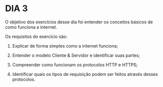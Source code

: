 # DIA 3

O objetivo dos exercícios desse dia foi entender os conceitos básicos de como funciona a internet.

Os requisitos do exercício são:

1. Explicar de forma simples como a internet funciona;

2. Entender o modelo Cliente & Servidor e identificar suas partes;

3. Compreender como funcionam os protocolos HTTP e HTTPS;

4. Identificar quais os tipos de requisição podem ser feitos através desses protocolos.